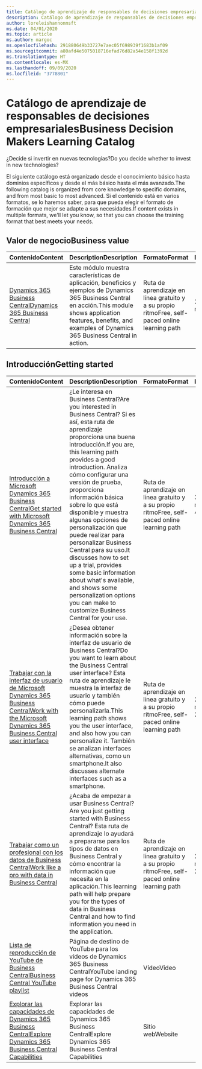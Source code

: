 ```yaml
---
title: Catálogo de aprendizaje de responsables de decisiones empresariales
description: Catálogo de aprendizaje de responsables de decisiones empresariales
author: loreleishannonmsft
ms.date: 04/01/2020
ms.topic: article
ms.author: margoc
ms.openlocfilehash: 291880649b33727e7aec05f698939f1683b1af09
ms.sourcegitcommit: a80afd4e5075018716efad76d82a54e158f1392d
ms.translationtype: HT
ms.contentlocale: es-MX
ms.lasthandoff: 09/09/2020
ms.locfileid: "3778801"
---
```

# <a name="business-decision-makers-learning-catalog"></a><span data-ttu-id="0670e-103">Catálogo de aprendizaje de responsables de decisiones empresariales</span><span class="sxs-lookup"><span data-stu-id="0670e-103">Business Decision Makers Learning Catalog</span></span>

<span data-ttu-id="0670e-104">¿Decide si invertir en nuevas tecnologías?</span><span class="sxs-lookup"><span data-stu-id="0670e-104">Do you decide whether to invest in new technologies?</span></span>

<span data-ttu-id="0670e-105">El siguiente catálogo está organizado desde el conocimiento básico hasta dominios específicos y desde el más básico hasta el más avanzado.</span><span class="sxs-lookup"><span data-stu-id="0670e-105">The following catalog is organized from core knowledge to specific domains, and from most basic to most advanced.</span></span> <span data-ttu-id="0670e-106">Si el contenido está en varios formatos, se lo haremos saber, para que pueda elegir el formato de formación que mejor se adapte a sus necesidades.</span><span class="sxs-lookup"><span data-stu-id="0670e-106">If content exists in multiple formats, we'll let you know, so that you can choose the training format that best meets your needs.</span></span>  

## <a name="business-value"></a><span data-ttu-id="0670e-107">Valor de negocio<a name="busvalue"></a></span><span class="sxs-lookup"><span data-stu-id="0670e-107">Business value<a name="busvalue"></a></span></span>

| <span data-ttu-id="0670e-108">Contenido</span><span class="sxs-lookup"><span data-stu-id="0670e-108">Content</span></span>                                                                 | <span data-ttu-id="0670e-109">Description</span><span class="sxs-lookup"><span data-stu-id="0670e-109">Description</span></span>                                                                                                | <span data-ttu-id="0670e-110">Formato</span><span class="sxs-lookup"><span data-stu-id="0670e-110">Format</span></span>                                | <span data-ttu-id="0670e-111">Longitud</span><span class="sxs-lookup"><span data-stu-id="0670e-111">Length</span></span>     |
|----------------------------------------------------------------------------------------------------------------|------------------------------------------------------------------------------------------------------------|---------------------------------------|------------|
| [<span data-ttu-id="0670e-112">Dynamics 365 Business Central</span><span class="sxs-lookup"><span data-stu-id="0670e-112">Dynamics 365 Business Central</span></span>](https://docs.microsoft.com/learn/modules/dynamics-365-business-central/) | <span data-ttu-id="0670e-113">Este módulo muestra características de aplicación, beneficios y ejemplos de Dynamics 365 Business Central en acción.</span><span class="sxs-lookup"><span data-stu-id="0670e-113">This module shows application features, benefits, and examples of Dynamics 365 Business Central in action.</span></span> | <span data-ttu-id="0670e-114">Ruta de aprendizaje en línea gratuito y a su propio ritmo</span><span class="sxs-lookup"><span data-stu-id="0670e-114">Free, self-paced online learning path</span></span> | <span data-ttu-id="0670e-115">24 minutos</span><span class="sxs-lookup"><span data-stu-id="0670e-115">24 minutes</span></span> |

## <a name="getting-started"></a><span data-ttu-id="0670e-116">Introducción<a name="get-started"></a></span><span class="sxs-lookup"><span data-stu-id="0670e-116">Getting started<a name="get-started"></a></span></span>

| <span data-ttu-id="0670e-117">Contenido</span><span class="sxs-lookup"><span data-stu-id="0670e-117">Content</span></span>                                                                                                                             | <span data-ttu-id="0670e-118">Description</span><span class="sxs-lookup"><span data-stu-id="0670e-118">Description</span></span>                                                                                                                                                                                                                                                                                      | <span data-ttu-id="0670e-119">Formato</span><span class="sxs-lookup"><span data-stu-id="0670e-119">Format</span></span>                                | <span data-ttu-id="0670e-120">Longitud</span><span class="sxs-lookup"><span data-stu-id="0670e-120">Length</span></span>             |
|------------------------------------------------------------------------------------------------------------------------------------------------------------------------------|--------------------------------------------------------------------------------------------------------------------------------------------------------------------------------------------------------------------------------------------------------------------------------------------------|---------------------------------------|--------------------|
| [<span data-ttu-id="0670e-121">Introducción a Microsoft Dynamics 365 Business Central</span><span class="sxs-lookup"><span data-stu-id="0670e-121">Get started with Microsoft Dynamics 365 Business Central</span></span>](https://docs.microsoft.com/learn/paths/get-started-dynamics-365-business-central/)                          | <span data-ttu-id="0670e-122">¿Le interesa en Business Central?</span><span class="sxs-lookup"><span data-stu-id="0670e-122">Are you interested in Business Central?</span></span> <span data-ttu-id="0670e-123">Si es así, esta ruta de aprendizaje proporciona una buena introducción.</span><span class="sxs-lookup"><span data-stu-id="0670e-123">If you are, this learning path provides a good introduction.</span></span> <span data-ttu-id="0670e-124">Analiza cómo configurar una versión de prueba, proporciona información básica sobre lo que está disponible y muestra algunas opciones de personalización que puede realizar para personalizar Business Central para su uso.</span><span class="sxs-lookup"><span data-stu-id="0670e-124">It discusses how to set up a trial, provides some basic information about what's available, and shows some personalization options you can make to customize Business Central for your use.</span></span> | <span data-ttu-id="0670e-125">Ruta de aprendizaje en línea gratuito y a su propio ritmo</span><span class="sxs-lookup"><span data-stu-id="0670e-125">Free, self-paced online learning path</span></span> | <span data-ttu-id="0670e-126">3 horas 4 minutos</span><span class="sxs-lookup"><span data-stu-id="0670e-126">3 hours 4 minutes</span></span>  |
| [<span data-ttu-id="0670e-127">Trabajar con la interfaz de usuario de Microsoft Dynamics 365 Business Central</span><span class="sxs-lookup"><span data-stu-id="0670e-127">Work with the Microsoft Dynamics 365 Business Central user interface</span></span>](https://docs.microsoft.com/learn/paths/work-with-user-interface-dynamics-365-business-central/) | <span data-ttu-id="0670e-128">¿Desea obtener información sobre la interfaz de usuario de Business Central?</span><span class="sxs-lookup"><span data-stu-id="0670e-128">Do you want to learn about the Business Central user interface?</span></span> <span data-ttu-id="0670e-129">Esta ruta de aprendizaje le muestra la interfaz de usuario y también cómo puede personalizarla.</span><span class="sxs-lookup"><span data-stu-id="0670e-129">This learning path shows you the user interface, and also how you can personalize it.</span></span> <span data-ttu-id="0670e-130">También se analizan interfaces alternativas, como un smartphone.</span><span class="sxs-lookup"><span data-stu-id="0670e-130">It also discusses alternate interfaces such as a smartphone.</span></span>                                                                               | <span data-ttu-id="0670e-131">Ruta de aprendizaje en línea gratuito y a su propio ritmo</span><span class="sxs-lookup"><span data-stu-id="0670e-131">Free, self-paced online learning path</span></span> | <span data-ttu-id="0670e-132">2 horas 27 minutos</span><span class="sxs-lookup"><span data-stu-id="0670e-132">2 hours 27 minutes</span></span> |
| [<span data-ttu-id="0670e-133">Trabajar como un profesional con los datos de Business Central</span><span class="sxs-lookup"><span data-stu-id="0670e-133">Work like a pro with data in Business Central</span></span>](https://docs.microsoft.com/learn/paths/work-pro-data-dynamics-365-business-central)                                    | <span data-ttu-id="0670e-134">¿Acaba de empezar a usar Business Central?</span><span class="sxs-lookup"><span data-stu-id="0670e-134">Are you just getting started with Business Central?</span></span> <span data-ttu-id="0670e-135">Esta ruta de aprendizaje lo ayudará a prepararse para los tipos de datos en Business Central y cómo encontrar la información que necesita en la aplicación.</span><span class="sxs-lookup"><span data-stu-id="0670e-135">This learning path will help prepare you for the types of data in Business Central and how to find information you need in the application.</span></span>                                                                                                  | <span data-ttu-id="0670e-136">Ruta de aprendizaje en línea gratuito y a su propio ritmo</span><span class="sxs-lookup"><span data-stu-id="0670e-136">Free, self-paced online learning path</span></span> | <span data-ttu-id="0670e-137">2 horas 27 minutos</span><span class="sxs-lookup"><span data-stu-id="0670e-137">2 hours 27 minutes</span></span> |
| [<span data-ttu-id="0670e-138">Lista de reproducción de YouTube de Business Central</span><span class="sxs-lookup"><span data-stu-id="0670e-138">Business Central YouTube playlist</span></span>](https://www.youtube.com/playlist?list=PLcakwueIHoT-wVFPKUtmxlqcG1kJ0oqq4)                                                                | <span data-ttu-id="0670e-139">Página de destino de YouTube para los vídeos de Dynamics 365 Business Central</span><span class="sxs-lookup"><span data-stu-id="0670e-139">YouTube landing page for Dynamics 365 Business Central videos</span></span>                                                                                                                                                                                                                                    | <span data-ttu-id="0670e-140">Vídeo</span><span class="sxs-lookup"><span data-stu-id="0670e-140">Video</span></span>                                 |                    |
| [<span data-ttu-id="0670e-141">Explorar las capacidades de Dynamics 365 Business Central</span><span class="sxs-lookup"><span data-stu-id="0670e-141">Explore Dynamics 365 Business Central Capabilities</span></span>](https://dynamics.microsoft.com/business-central/capabilities/)                                                    | <span data-ttu-id="0670e-142">Explorar las capacidades de Dynamics 365 Business Central</span><span class="sxs-lookup"><span data-stu-id="0670e-142">Explore Dynamics 365 Business Central Capabilities</span></span>                                                                                                                                                                                                                                               | <span data-ttu-id="0670e-143">Sitio web</span><span class="sxs-lookup"><span data-stu-id="0670e-143">Website</span></span>                               |                    |
